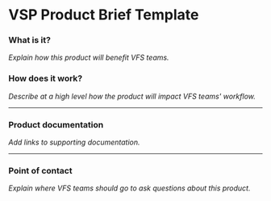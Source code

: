 # **VSP Product Brief Template**

### What is it?

*Explain how this product will benefit VFS teams.*

### How does it work?

*Describe at a high level how the product will impact VFS teams' workflow.*

------

### Product documentation

*Add links to supporting documentation.*

------

### Point of contact

*Explain where VFS teams should go to ask questions about this product.*



